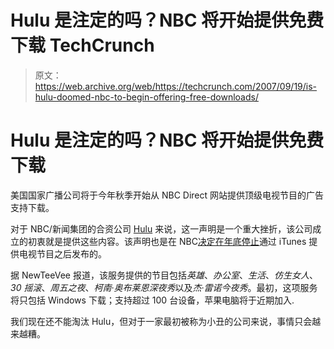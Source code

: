 # Hulu 是注定的吗？NBC 将开始提供免费下载 TechCrunch

> 原文：<https://web.archive.org/web/https://techcrunch.com/2007/09/19/is-hulu-doomed-nbc-to-begin-offering-free-downloads/>

# Hulu 是注定的吗？NBC 将开始提供免费下载

美国国家广播公司将于今年秋季开始从 NBC Direct 网站提供顶级电视节目的广告支持下载。

对于 NBC/新闻集团的合资公司 [Hulu](https://web.archive.org/web/20230125021015/http://www.crunchbase.com/company/hulu) 来说，这一声明是一个重大挫折，该公司成立的初衷就是提供这些内容。该声明也是在 NBC[决定在年底停止](https://web.archive.org/web/20230125021015/http://techcrunch.com/2007/08/30/nbc-bails-on-itunes/)通过 iTunes 提供电视节目之后发布的。

据 NewTeeVee 报道，该服务提供的节目包括*英雄*、*办公室*、*生活*、*仿生女人*、 *30 摇滚*、*周五之夜*、*柯南·奥布莱恩深夜秀*以及*杰·雷诺今夜秀*。最初，这项服务将只包括 Windows 下载；支持超过 100 台设备，苹果电脑将于近期加入.

我们现在还不能淘汰 Hulu，但对于一家最初被称为小丑的公司来说，事情只会越来越糟。